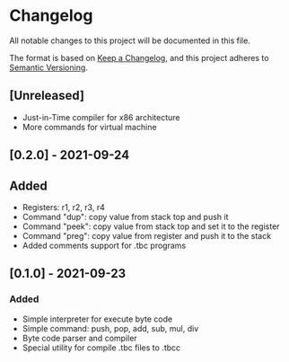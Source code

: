 # Changelog
All notable changes to this project will be documented in this file.

The format is based on [Keep a Changelog](https://keepachangelog.com/en/1.0.0/),
and this project adheres to [Semantic Versioning](https://semver.org/spec/v2.0.0.html).

## [Unreleased]
- Just-in-Time compiler for x86 architecture
- More commands for virtual machine

## [0.2.0] - 2021-09-24
## Added
- Registers: r1, r2, r3, r4
- Command "dup": copy value from stack top and push it
- Command "peek": copy value from stack top and set it to the register
- Command "preg": copy value from register and push it to the stack
- Added comments support for .tbc programs

## [0.1.0] - 2021-09-23
### Added 
- Simple interpreter for execute byte code
- Simple command: push, pop, add, sub, mul, div
- Byte code parser and compiler
- Special utility for compile .tbc files to .tbcc 
